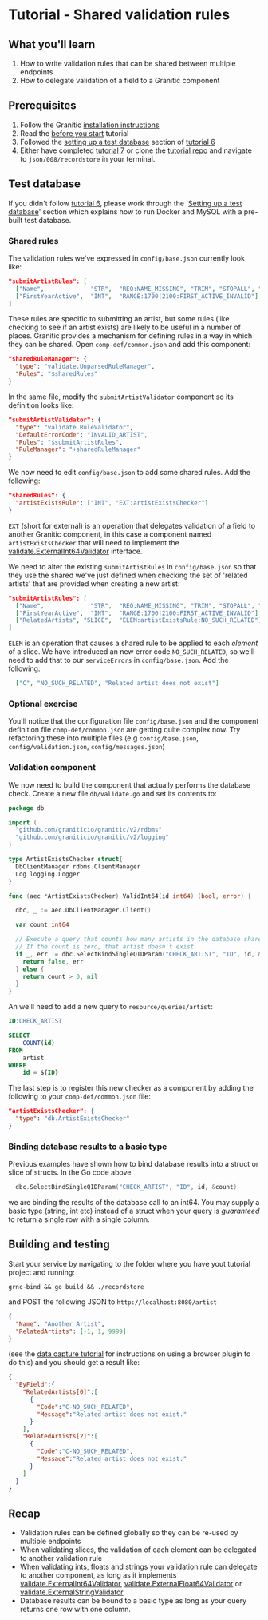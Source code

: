 # Tutorial - Shared validation rules 

## What you'll learn

1. How to write validation rules that can be shared between multiple endpoints
1. How to delegate validation of a field to a Granitic component

## Prerequisites

 1. Follow the Granitic [installation instructions](../installation.md)
 1. Read the [before you start](000-before-you-start.md) tutorial
 1. Followed the [setting up a test database](006-database-read.md) section of [tutorial 6](006-database-read.md)
 1. Either have completed [tutorial 7](007-database-write.md)  or clone the
    [tutorial repo](https://github.com/graniticio/tutorial) and navigate to `json/008/recordstore` in your terminal.
 
## Test database

If you didn't follow [tutorial 6](006-database-read.md), please work through the '[Setting up a test database](006-database-read.md)'
section which explains how to run Docker and MySQL with a pre-built test database.

### Shared rules

The validation rules we've expressed in `config/base.json` currently look like:

```json
"submitArtistRules": [
  ["Name",             "STR",  "REQ:NAME_MISSING", "TRIM", "STOPALL", "LEN:5-50:NAME_BAD_LENGTH", "BREAK", "REG:^[A-Z]| +$:NAME_BAD_CONTENT"],
  ["FirstYearActive",  "INT",  "RANGE:1700|2100:FIRST_ACTIVE_INVALID"]
]
```

These rules are specific to submitting an artist, but some rules (like checking to see if an artist exists) are likely to 
be useful in a number of places. Granitic provides a mechanism for defining rules in a way in which they can be shared. Open 
`comp-def/common.json` and add this component:

```json
"sharedRuleManager": {
  "type": "validate.UnparsedRuleManager",
  "Rules": "$sharedRules"
}
```

In the same file, modify the `submitArtistValidator` component so its definition looks like:

```json
"submitArtistValidator": {
  "type": "validate.RuleValidator",
  "DefaultErrorCode": "INVALID_ARTIST",
  "Rules": "$submitArtistRules",
  "RuleManager": "+sharedRuleManager"
}
```

We now need to edit `config/base.json` to add some shared rules. Add the following:

```json
"sharedRules": {
  "artistExistsRule": ["INT", "EXT:artistExistsChecker"]
}
```

`EXT` (short for external) is an operation that delegates validation of a field to another Granitic component, in this case
a component named `artistExistsChecker` that will need to implement the 
[validate.ExternalInt64Validator](https://godoc.org/github.com/graniticio/granitic/validate#ExternalInt64Validator)
interface.

We need to alter the existing `submitArtistRules` in `config/base.json` so that they use the shared we've just defined when 
checking the set of 'related artists' that are provided when creating a new artist:

```json
"submitArtistRules": [
  ["Name",             "STR",  "REQ:NAME_MISSING", "TRIM", "STOPALL", "LEN:5-50:NAME_BAD_LENGTH", "BREAK", "REG:^[A-Z]| +$:NAME_BAD_CONTENT"],
  ["FirstYearActive",  "INT",  "RANGE:1700|2100:FIRST_ACTIVE_INVALID"],
  ["RelatedArtists", "SLICE",  "ELEM:artistExistsRule:NO_SUCH_RELATED"]
]
```

`ELEM` is an operation that causes a shared rule to be applied to each _element_ of a slice. We have introduced an new error code
`NO_SUCH_RELATED`, so we'll need to add that to our `serviceErrors` in `config/base.json`. Add the following:

```json
  ["C", "NO_SUCH_RELATED", "Related artist does not exist"]
```


### Optional exercise

You'll notice that the configuration file `config/base.json` and the component definition file `comp-def/common.json`
are getting quite complex now. Try refactoring these into multiple files (e.g `config/base.json`, `config/validation.json`,
`config/messages.json`)

### Validation component

We now need to build the component that actually performs the database check. Create a new file `db/validate.go` 
and set its contents to:

```go
package db

import (
  "github.com/graniticio/granitic/v2/rdbms"
  "github.com/graniticio/granitic/v2/logging"
)

type ArtistExistsChecker struct{
  DbClientManager rdbms.ClientManager
  Log logging.Logger
}

func (aec *ArtistExistsChecker) ValidInt64(id int64) (bool, error) {

  dbc, _ := aec.DbClientManager.Client()

  var count int64

  // Execute a query that counts how many artists in the database share the ID we are checking
  // If the count is zero, that artist doesn't exist.
  if _, err := dbc.SelectBindSingleQIDParam("CHECK_ARTIST", "ID", id, &count); err != nil {
    return false, err
  } else {
    return count > 0, nil
  }
}
```

An we'll need to add a new query to `resource/queries/artist`:

```sql
ID:CHECK_ARTIST

SELECT
    COUNT(id)
FROM
    artist
WHERE
    id = ${ID}
```

The last step is to register this new checker as a component by adding the following to your `comp-def/common.json` file:

```json
"artistExistsChecker": {
  "type": "db.ArtistExistsChecker"
}
```

### Binding database results to a basic type

Previous examples have shown how to bind database results into a struct or slice of structs. In the Go code above

```go
  dbc.SelectBindSingleQIDParam("CHECK_ARTIST", "ID", id, &count)
```

we are binding the results of the database call to an int64. You may supply a basic type (string, int etc) instead of a
struct when your query is _guaranteed_ to return a single row with a single column.

## Building and testing

Start your service by navigating to the folder where you have yout tutorial project and running:

```
grnc-bind && go build && ./recordstore
```

and POST the following JSON to `http://localhost:8080/artist`

```json
{
  "Name": "Another Artist",
  "RelatedArtists": [-1, 1, 9999]
}
```

(see the [data capture tutorial](004-data-capture.md) for instructions on using a browser plugin to do this) and you should
get a result like:

```json
{
  "ByField":{
    "RelatedArtists[0]":[
      {
        "Code":"C-NO_SUCH_RELATED",
        "Message":"Related artist does not exist."
      }
    ],
    "RelatedArtists[2]":[
      {
        "Code":"C-NO_SUCH_RELATED",
        "Message":"Related artist does not exist."
      }
    ]
  }
}
```


## Recap

 * Validation rules can be defined globally so they can be re-used by multiple endpoints
 * When validating slices, the validation of each element can be delegated to another validation rule
 * When validating ints, floats and strings your validation rule can delegate to another component, as long as it implements
 [validate.ExternalInt64Validator](https://godoc.org/github.com/graniticio/granitic/validate#ExternalInt64Validator), [validate.ExternalFloat64Validator](https://godoc.org/github.com/graniticio/granitic/validate#ExternalFloat64Validator)
  or [validate.ExternalStringValidator](https://godoc.org/github.com/graniticio/granitic/validate#ExternalStringValidator)
 * Database results can be bound to a basic type as long as your query returns one row with one column.
 